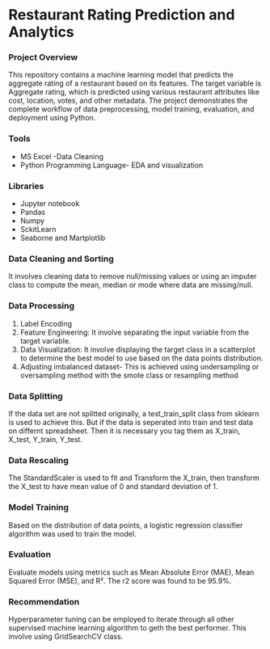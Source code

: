 # Restaurant Rating Prediction and Analytics
### Project Overview
This repository contains a machine learning model that predicts the aggregate rating of a restaurant based on its features. The target variable is Aggregate rating, which is predicted using various restaurant attributes like cost, location, votes, and other metadata.
The project demonstrates the complete workflow of data preprocessing, model training, evaluation, and deployment using Python.
### Tools
- MS Excel -Data Cleaning
- Python Programming Language- EDA and visualization
### Libraries
- Jupyter notebook
- Pandas
- Numpy
- SckitLearn
- Seaborne and Martplotlib
### Data Cleaning and Sorting
It involves cleaning data to remove null/missing values or using an imputer class to compute the mean, median or mode where data are missing/null.
### Data Processing
1. Label Encoding
2. Feature Engineering:  It involve separating the input variable from the target variable.
3. Data Visualization: It involve displaying the target class in a scatterplot to determine the best model to use based on the data points distribution.
4. Adjusting imbalanced dataset- This is achieved using undersampling or oversampling method with the smote class or resampling method
### Data Splitting
If the data set are not splitted originally, a test_train_split class from sklearn is used to achieve this. But if the data is seperated into train and test data on differnt spreadsheet. Then it is necessary you tag them as X_train, X_test, Y_train, Y_test.
### Data Rescaling
The StandardScaler is used to fit and Transform the X_train, then transform the X_test to have mean value of 0 and standard deviation of 1.
### Model Training
Based on the distribution of data points, a logistic regression classifier algorithm was used to train the model.
### Evaluation
Evaluate models using metrics such as Mean Absolute Error (MAE), Mean Squared Error (MSE), and R².
The r2 score was found to be 95.9%.
### Recommendation
Hyperparameter tuning can be employed to iterate through all other supervised machine learning algorithm to geth the best performer. This involve using GridSearchCV class.

